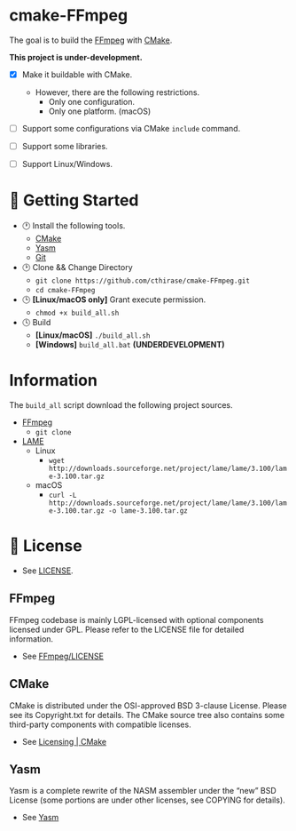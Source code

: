 ﻿cmake-FFmpeg
=============

The goal is to build the [FFmpeg](https://github.com/FFmpeg/FFmpeg) with [CMake](https://cmake.org).

**This project is under-development.**
- [x] Make it buildable with CMake.
  - However, there are the following restrictions.
    - Only one configuration.
    - Only one platform. (macOS)
- [ ] Support some configurations via CMake `include` command.
- [ ] Support some libraries.
- [ ] Support Linux/Windows.


# 📃 Getting Started
- 🕐 Install the following tools.
    - [CMake](https://cmake.org/)
    - [Yasm](https://yasm.tortall.net)
    - [Git](https://git-scm.com)
- 🕑 Clone && Change Directory
    - `git clone https://github.com/cthirase/cmake-FFmpeg.git`
    - `cd cmake-FFmpeg`
- 🕒 **[Linux/macOS only]** Grant execute permission.
    - `chmod +x build_all.sh`
- 🕓 Build
    - **[Linux/macOS]** `./build_all.sh`
    - **[Windows]** `build_all.bat` **(UNDERDEVELOPMENT)**

# Information
The `build_all` script download the following project sources.
- [FFmpeg](https://github.com/FFmpeg/FFmpeg)
    - `git clone `
- [LAME](http://lame.sourceforge.net/download.php)
    - Linux
        - `wget http://downloads.sourceforge.net/project/lame/lame/3.100/lame-3.100.tar.gz`
    - macOS
        - `curl -L http://downloads.sourceforge.net/project/lame/lame/3.100/lame-3.100.tar.gz -o lame-3.100.tar.gz`

# 📃 License
- See [LICENSE](LICENSE).

## FFmpeg
FFmpeg codebase is mainly LGPL-licensed with optional components licensed under GPL. Please refer to the LICENSE file for detailed information.
- See [FFmpeg/LICENSE](https://github.com/FFmpeg/FFmpeg/blob/master/LICENSE.md)

## CMake
CMake is distributed under the OSI-approved BSD 3-clause License.  Please see its Copyright.txt for details. The CMake source tree also contains some third-party components with compatible licenses.
- See [Licensing | CMake](https://cmake.org/licensing/)

## Yasm
Yasm is a complete rewrite of the NASM assembler under the “new” BSD License (some portions are under other licenses, see COPYING for details).
- See [Yasm](https://yasm.tortall.net)
